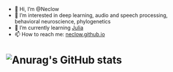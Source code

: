 - 👋 Hi, I’m @Neclow
- 👀 I’m interested in deep learning, audio and speech processing, behavioral neuroscience, phylogenetics
- 🌱 I’m currently learning [Julia](http://www.julialang.org)
- 📫 How to reach me: [neclow.github.io](neclow.github.io)

# ![Anurag's GitHub stats](https://github-readme-stats.vercel.app/api?username=Neclow&count_private=true)

<!---
Neclow/Neclow is a ✨ special ✨ repository because its `README.md` (this file) appears on your GitHub profile.
You can click the Preview link to take a look at your changes.
--->

